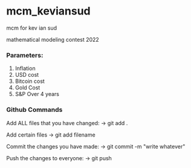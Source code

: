 # mcm_keviansud
mcm for kev ian sud

mathematical modeling contest 2022

### Parameters:
1. Inflation
2. USD cost
3. Bitcoin cost
4. Gold Cost
5. S&P Over 4 years

### Github Commands

Add ALL files that you have changed:
-> git add .

Add certain files
-> git add filename

Commit the changes you have made:
-> git commit -m "write whatever"

Push the changes to everyone:
-> git push
